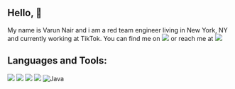 <h2 align="left">Hello, 👋 </h2>

My name is Varun Nair and i am a red team engineer living in New York, NY and currently working at TikTok. You can find me on [![](https://img.shields.io/badge/-LinkedIn-blue?style=flat&logo=Linkedin&logoColor=white)](https://www.linkedin.com/in/vnairr314/) or reach me at [![](https://img.shields.io/badge/-Gmail-c14438?style=flat&logo=Gmail&logoColor=white)](mailto:vnairr314@gmail.com) 

<h2 align="left">Languages and Tools:</h2>

![](https://img.shields.io/badge/-C-333333?style=flat&logo=c&logoColor=blue)
![](https://img.shields.io/badge/-C++-333333?style=flat&logo=c%2B%2B&logoColor=blue)
![](https://img.shields.io/badge/-Python-333333?style=flat&logo=python&logoColor=yellow)
![](https://img.shields.io/badge/-Swift-333333?style=flat&logo=swift&logoColor=orange)
![Java](https://img.shields.io/badge/-Java-333333?style=flat&logo=Java&logoColor=007396)

<br>

<!---<p align="left"> <img src="https://komarev.com/ghpvc/?username=vnairr314&label=Profile%20views&color=0e75b6&style=flat" alt="vnairr314" /> </p>
